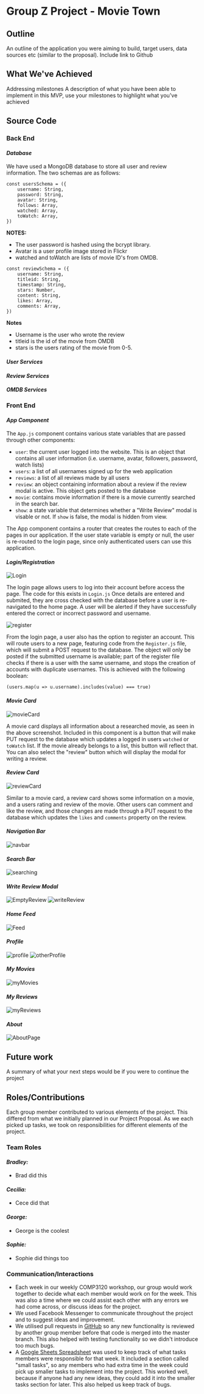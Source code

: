 # Group Z Project - Movie Town

<!--Feel free to change the headings around, not sure what they should be set to.-->

## Outline	
<!--Copy this from project proposal I reckon-->
An outline of the application you were aiming to build, target users, data sources etc (similar to the proposal). Include link to Github

## What We've Achieved
Addressing milestones	A description of what you have been able to implement in this MVP, use your milestones to highlight what you've achieved

## Source Code

### Back End

#### _Database_
We have used a MongoDB database to store all user and review information. The two schemas are as follows:

```
const usersSchema = ({
	username: String,
	password: String,
	avatar: String,
	follows: Array, 
	watched: Array,
	toWatch: Array,
})
```
**NOTES:**
 
* The user password is hashed using the bcrypt library.
* Avatar is a user profile image stored in Flickr
* watched and toWatch are lists of movie ID's from OMDB.

```
const reviewSchema = ({
	username: String,
	titleid: String,
	timestamp: String,
	stars: Number,
	content: String,
	likes: Array,
	comments: Array,
})
```
**Notes**

* Username is the user who wrote the review
* titleid is the id of the movie from OMDB
* stars is the users rating of the movie from 0-5.

#### _User Services_

#### _Review Services_

#### _OMDB Services_


### Front End
#### _App Component_
The `App.js` component contains various state variables that are passed through other components:

* `user`: the current user logged into the website. This is an object that contains all user information (i.e. username, avatar, followers, password, watch lists) 
* `users`: a list of all usernames signed up for the web application
* `reviews`: a list of all reviews made by all users
* `review`: an object containing information about a review if the review modal is active. This object gets posted to the database
* `movie`: contains movie information if there is a movie currently searched in the search bar. 
* `show`: a state variable that determines whether a "Write Review" modal is visable or not. If `show` is false, the modal is hidden from view.

The App component contains a router that creates the routes to each of the pages in our application. If the user state variable is empty or null, the user is re-routed to the login page, since only authenticated users can use this application.

#### _Login/Registration_
![Login](screenshots/Login.png "Login Page")

The login page allows users to log into their account before access the page. The code for this exists in `Login.js` Once details are entered and submited, they are cross checked with the database before a user is re-navigated to the home page. A user will be alerted if they have successfully entered the correct or incorrect password and username. 

![register](screenshots/register.png "Register Page")

From the login page, a user also has the option to register an account. This will route users to a new page, featuring code from the `Register.js` file, which will submit a POST request to the database. The object will only be posted if the submitted username is available; part of the register file checks if there is a user with the same username, and stops the creation of accounts with duplicate usernames. This is achieved with the following boolean:

`(users.map(u => u.username).includes(value) === true)`

#### _Movie Card_
![movieCard](screenshots/movieCard.png "Movie Card")

A movie card displays all information about a researched movie, as seen in the above screenshot. Included in this component is a button that will make PUT request to the database which updates a logged in users `watched` or `toWatch` list. If the movie already belongs to a list, this button will reflect that. You can also select the "review" button which will display the modal for writing a review. 

#### _Review Card_
![reviewCard](screenshots/reviewCard.png "Review Card")

Similar to a movie card, a review card shows some information on a movie, and a users rating and review of the movie. Other users can comment and like the review, and those changes are made through a PUT request to the database which updates the `likes` and `comments` property on the review.
#### _Navigation Bar_
![navbar](screenshots/navbar.png "Navigation Bar")
#### _Search Bar_
![searching](screenshots/searching.png "Search Bar")
#### _Write Review Modal_
![EmptyReview](screenshots/emptyReview.png "Empty Write Review Modal")
![writeReview](screenshots/writeReview.png "Write Review Modal")
#### _Home Feed_
![Feed](screenshots/feed.png "Feed")
#### _Profile_
![profile](screenshots/profile.png "Profile Page")
![otherProfile](screenshots/otherProfile.png "Other Profile Page")
#### _My Movies_
![myMovies](screenshots/myMovies.png "My Movies Page")
#### _My Reviews_
![myReviews](screenshots/myReviews.png "My Reviews Page")
#### _About_
![AboutPage](screenshots/about.png "About Page")

## Future work	
A summary of what your next steps would be if you were to continue the project

## Roles/Contributions	
Each group member contributed to various elements of the project. This differed from what we initially planned in our Project Proposal. As we each picked up tasks, we took on responsibilities for different elements of the project.

### Team Roles
#### _Bradley:_
* Brad did this

#### _Cecilia:_
* Cece did that

#### _George:_
* George is the coolest

#### _Sophie:_
* Sophie did things too

### Communication/Interactions
* Each week in our weekly COMP3120 workshop, our group would work together to decide what each member would work on for the week. This was also a time where we could assist each other with any errors we had come across, or discuss ideas for the project.
* We used Facebook Messenger to communicate throughout the project and to suggest ideas and improvement.
* We utilised pull requests in [GitHub](https://github.com/MQCOMP3120-2020/group-project-group-z) so any new functionality is reviewed by another group member before that code is merged into the master branch. This also helped with testing functionality so we didn't introduce too much bugs.
* A [Google Sheets Spreadsheet](https://docs.google.com/spreadsheets/d/1DTJB87OywgLXMo6mj35LikxVFykVOYqeornXXZ_rcb8/edit?usp=sharing) was used to keep track of what tasks members were responsible for that week. It included a section called "small tasks", so any members who had extra time in the week could pick up smaller tasks to implement into the project. This worked well, because if anyone had any new ideas, they could add it into the smaller tasks section for later. This also helped us keep track of bugs.
